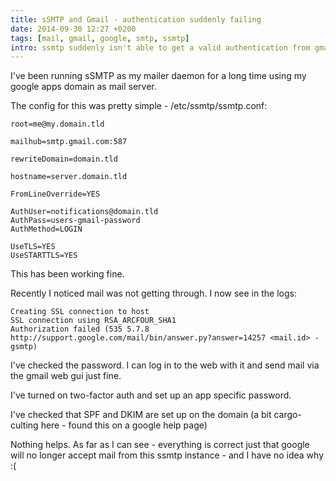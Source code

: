 ```yaml
---
title: sSMTP and Gmail - authentication suddenly failing
date: 2014-09-30 12:27 +0200
tags: [mail, gmail, google, smtp, ssmtp]
intro: ssmtp suddenly isn't able to get a valid authentication from gmail
---
```


I've been running sSMTP as my mailer daemon for a long time using my google apps domain as mail server.

The config for this was pretty simple - /etc/ssmtp/ssmtp.conf:

```
root=me@my.domain.tld

mailhub=smtp.gmail.com:587

rewriteDomain=domain.tld

hostname=server.domain.tld

FromLineOverride=YES

AuthUser=notifications@domain.tld
AuthPass=users-gmail-password
AuthMethod=LOGIN

UseTLS=YES
UseSTARTTLS=YES
```

This has been working fine.

Recently I noticed mail was not getting through. I now see in the logs:

```
Creating SSL connection to host
SSL connection using RSA_ARCFOUR_SHA1
Authorization failed (535 5.7.8 http://support.google.com/mail/bin/answer.py?answer=14257 <mail.id> - gsmtp)
```

I've checked the password. I can log in to the web with it and send mail via the gmail web gui just fine.

I've turned on two-factor auth and set up an app specific password.

I've checked that SPF and DKIM are set up on the domain (a bit cargo-culting here - found this on a google help page)

Nothing helps. As far as I can see - everything is correct just that google will no longer accept mail from this ssmtp instance - and I have no idea why :(
